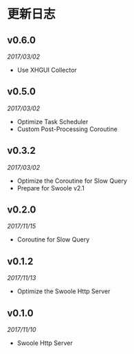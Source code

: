 # 更新日志

## v0.6.0
_2017/03/02_
* Use XHGUI Collector

## v0.5.0
_2017/03/02_
* Optimize Task Scheduler
* Custom Post-Processing Coroutine

## v0.3.2
_2017/03/02_

* Optimize the Coroutine for Slow Query
* Prepare for Swoole v2.1

## v0.2.0
_2017/11/15_

* Coroutine for Slow Query

## v0.1.2
_2017/11/13_

* Optimize the Swoole Http Server

## v0.1.0
_2017/11/10_

* Swoole Http Server
